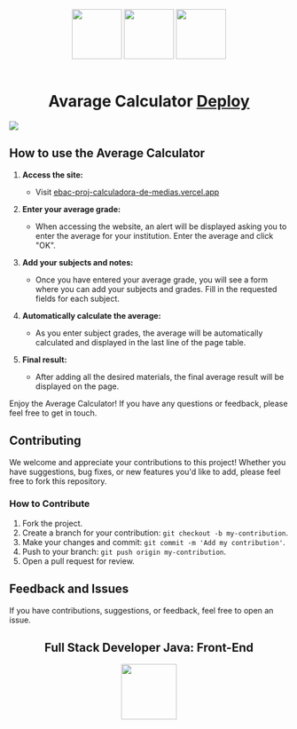 <div align="center">
  <img src="https://cdn.jsdelivr.net/gh/devicons/devicon/icons/javascript/javascript-original.svg" width="90px">
  <img src="https://cdn.jsdelivr.net/gh/devicons/devicon/icons/html5/html5-original.svg" width="90px">
  <img src="https://cdn.jsdelivr.net/gh/devicons/devicon/icons/css3/css3-original.svg" width="90px"><br><br>
  <h1>Avarage Calculator <a href="https://ebac-proj-calculadora-de-medias.vercel.app/"> Deploy</a></h1>

</div>

<img src="https://i.postimg.cc/0jv6LQgk/screencapture-ebac-proj-calculadora-de-medias-vercel-app-2023-12-17-16-06-23.png">

## How to use the Average Calculator

1. **Access the site:**
   - Visit [ebac-proj-calculadora-de-medias.vercel.app](https://ebac-proj-calculadora-de-medias.vercel.app/)

2. **Enter your average grade:**
   - When accessing the website, an alert will be displayed asking you to enter the average for your institution. Enter the average and click "OK".

3. **Add your subjects and notes:**
   - Once you have entered your average grade, you will see a form where you can add your subjects and grades. Fill in the requested fields for each subject.

4. **Automatically calculate the average:**
   - As you enter subject grades, the average will be automatically calculated and displayed in the last line of the page table.

5. **Final result:**
   - After adding all the desired materials, the final average result will be displayed on the page.

Enjoy the Average Calculator! If you have any questions or feedback, please feel free to get in touch.

## Contributing

We welcome and appreciate your contributions to this project! Whether you have suggestions, bug fixes, or new features you'd like to add, please feel free to fork this repository.

### How to Contribute

1. Fork the project.
2. Create a branch for your contribution: `git checkout -b my-contribution`.
3. Make your changes and commit: `git commit -m 'Add my contribution'`.
4. Push to your branch: `git push origin my-contribution`.
5. Open a pull request for review.

## Feedback and Issues

If you have contributions, suggestions, or feedback, feel free to open an issue.

<div align="center">
  <h2>Full Stack Developer Java: Front-End</h2>
  <img src="https://i.postimg.cc/3xbR5F7H/rounded-in-photoretrica.png" width="100px">
</div>

